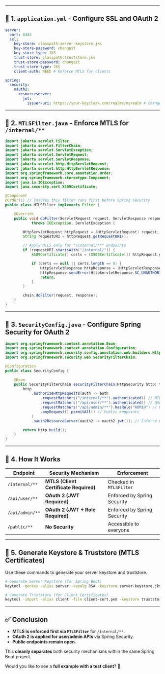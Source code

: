 

---

## 📌 **1. `application.yml` - Configure SSL and OAuth 2**
```yaml
server:
  port: 8443
  ssl:
    key-store: classpath:server-keystore.jks
    key-store-password: changeit
    key-store-type: JKS
    trust-store: classpath:truststore.jks
    trust-store-password: changeit
    trust-store-type: JKS
    client-auth: NEED # Enforce MTLS for clients

spring:
  security:
    oauth2:
      resourceserver:
        jwt:
          issuer-uri: https://your-keycloak.com/realms/myrealm # Change this to your identity provider
```

---

## 📌 **2. `MTLSFilter.java` - Enforce MTLS for `/internal/**`**
```java
import jakarta.servlet.Filter;
import jakarta.servlet.FilterChain;
import jakarta.servlet.ServletException;
import jakarta.servlet.ServletRequest;
import jakarta.servlet.ServletResponse;
import jakarta.servlet.http.HttpServletRequest;
import jakarta.servlet.http.HttpServletResponse;
import org.springframework.core.annotation.Order;
import org.springframework.stereotype.Component;
import java.io.IOException;
import java.security.cert.X509Certificate;

@Component
@Order(1) // Ensures this filter runs first before Spring Security
public class MTLSFilter implements Filter {

    @Override
    public void doFilter(ServletRequest request, ServletResponse response, FilterChain chain)
            throws IOException, ServletException {

        HttpServletRequest httpRequest = (HttpServletRequest) request;
        String requestURI = httpRequest.getRequestURI();

        // Apply MTLS only for "/internal/**" endpoints
        if (requestURI.startsWith("/internal/")) {
            X509Certificate[] certs = (X509Certificate[]) httpRequest.getAttribute("javax.servlet.request.X509Certificate");

            if (certs == null || certs.length == 0) {
                HttpServletResponse httpResponse = (HttpServletResponse) response;
                httpResponse.sendError(HttpServletResponse.SC_UNAUTHORIZED, "Client certificate required for internal API");
                return;
            }
        }

        chain.doFilter(request, response);
    }
}
```

---

## 📌 **3. `SecurityConfig.java` - Configure Spring Security for OAuth 2**
```java
import org.springframework.context.annotation.Bean;
import org.springframework.context.annotation.Configuration;
import org.springframework.security.config.annotation.web.builders.HttpSecurity;
import org.springframework.security.web.SecurityFilterChain;

@Configuration
public class SecurityConfig {

    @Bean
    public SecurityFilterChain securityFilterChain(HttpSecurity http) throws Exception {
        http
            .authorizeHttpRequests(auth -> auth
                .requestMatchers("/internal/**").authenticated() // MTLS is enforced via MTLSFilter
                .requestMatchers("/api/user/**").authenticated() // OAuth2 JWT required
                .requestMatchers("/api/admin/**").hasRole("ADMIN") // OAuth2 + Role required
                .anyRequest().permitAll() // Public endpoints
            )
            .oauth2ResourceServer(oauth2 -> oauth2.jwt()); // Enforce OAuth2 JWT for non-MTLS endpoints

        return http.build();
    }
}
```

---

## 📌 **4. How It Works**
| Endpoint | Security Mechanism | Enforcement |
|----------|-------------------|-------------|
| `/internal/**` | **MTLS (Client Certificate Required)** | Checked in `MTLSFilter` |
| `/api/user/**` | **OAuth 2 (JWT Required)** | Enforced by Spring Security |
| `/api/admin/**` | **OAuth 2 (JWT + Role Required)** | Enforced by Spring Security |
| `/public/**` | **No Security** | Accessible to everyone |

---

## 📌 **5. Generate Keystore & Truststore (MTLS Certificates)**
Use these commands to generate your server keystore and truststore.

```sh
# Generate Server Keystore (for Spring Boot)
keytool -genkey -alias server -keyalg RSA -keystore server-keystore.jks -storepass changeit -validity 365

# Generate Truststore (for Client Certificates)
keytool -import -alias client -file client-cert.pem -keystore truststore.jks -storepass changeit
```

---

## ✅ **Conclusion**
- **MTLS is enforced first via `MTLSFilter`** for `/internal/**`.  
- **OAuth 2 is applied for user/admin APIs** via Spring Security.  
- **Public endpoints remain open**.  

This **cleanly separates** both security mechanisms within the same Spring Boot project.

Would you like to see a **full example with a test client**? 🚀
